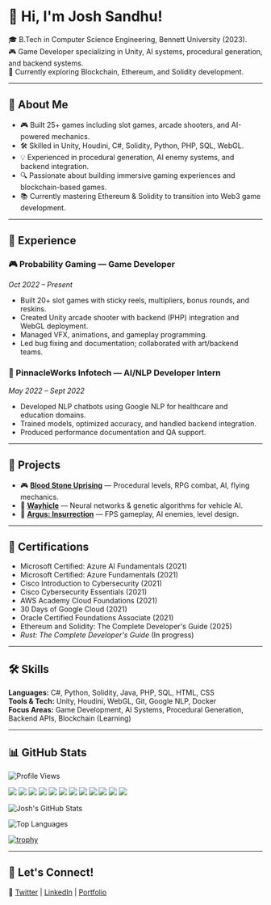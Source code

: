 # 👋 Hi, I'm Josh Sandhu!

🎓 B.Tech in Computer Science Engineering, Bennett University (2023).  
🎮 Game Developer specializing in Unity, AI systems, procedural generation, and backend systems.  
🚀 Currently exploring Blockchain, Ethereum, and Solidity development.

---

## 🚀 About Me

- 🎮 Built 25+ games including slot games, arcade shooters, and AI-powered mechanics.
- 🛠️ Skilled in Unity, Houdini, C#, Solidity, Python, PHP, SQL, WebGL.
- 💡 Experienced in procedural generation, AI enemy systems, and backend integration.
- 🔍 Passionate about building immersive gaming experiences and blockchain-based games.
- 📚 Currently mastering Ethereum & Solidity to transition into Web3 game development.

---

## 💼 Experience

### 🎮 Probability Gaming — Game Developer  
*Oct 2022 – Present*  
- Built 20+ slot games with sticky reels, multipliers, bonus rounds, and reskins.
- Created Unity arcade shooter with backend (PHP) integration and WebGL deployment.
- Managed VFX, animations, and gameplay programming.
- Led bug fixing and documentation; collaborated with art/backend teams.

### 🤖 PinnacleWorks Infotech — AI/NLP Developer Intern  
*May 2022 – Sept 2022*  
- Developed NLP chatbots using Google NLP for healthcare and education domains.
- Trained models, optimized accuracy, and handled backend integration.
- Produced performance documentation and QA support.

---

## 📂 Projects

- 🎮 [**Blood Stone Uprising**](https://github.com/JoshhSandhu/BloodStoneUprising) — Procedural levels, RPG combat, AI, flying mechanics.
- 🚗 [**Wayhicle**](https://github.com/JoshhSandhu/WAYhicle) — Neural networks & genetic algorithms for vehicle AI.
- 🔫 [**Argus: Insurrection**](https://github.com/JoshhSandhu/Argus-Insurrection) — FPS gameplay, AI enemies, level design.

---

## 📜 Certifications

- Microsoft Certified: Azure AI Fundamentals (2021)
- Microsoft Certified: Azure Fundamentals (2021)
- Cisco Introduction to Cybersecurity (2021)
- Cisco Cybersecurity Essentials (2021)
- AWS Academy Cloud Foundations (2021)
- 30 Days of Google Cloud (2021)
- Oracle Certified Foundations Associate (2021)
- Ethereum and Solidity: The Complete Developer's Guide (2025)
- *Rust: The Complete Developer's Guide* (In progress)

---

## 🛠️ Skills

**Languages:** C#, Python, Solidity, Java, PHP, SQL, HTML, CSS  
**Tools & Tech:** Unity, Houdini, WebGL, Git, Google NLP, Docker  
**Focus Areas:** Game Development, AI Systems, Procedural Generation, Backend APIs, Blockchain (Learning)

---

## 📊 GitHub Stats

![Profile Views](https://komarev.com/ghpvc/?username=JoshhSandhu&color=blue)

<p align="left">
  <img src="https://img.shields.io/badge/Unity-100000?style=for-the-badge&logo=unity&logoColor=white"/>
  <img src="https://img.shields.io/badge/Houdini-FF4713?style=for-the-badge&logo=houdini&logoColor=white"/>
  <img src="https://img.shields.io/badge/C%23-239120?style=for-the-badge&logo=c-sharp&logoColor=white"/>
  <img src="https://img.shields.io/badge/Solidity-363636?style=for-the-badge&logo=solidity&logoColor=white"/>
  <img src="https://img.shields.io/badge/Python-3776AB?style=for-the-badge&logo=python&logoColor=white"/>
  <img src="https://img.shields.io/badge/PHP-777BB4?style=for-the-badge&logo=php&logoColor=white"/>
  <img src="https://img.shields.io/badge/MySQL-4479A1?style=for-the-badge&logo=mysql&logoColor=white"/>
  <img src="https://img.shields.io/badge/WebGL-990000?style=for-the-badge&logo=webgl&logoColor=white"/>
  <img src="https://img.shields.io/badge/Git-F05032?style=for-the-badge&logo=git&logoColor=white"/>
  <img src="https://img.shields.io/badge/Docker-2496ED?style=for-the-badge&logo=docker&logoColor=white"/>
  <img src="https://img.shields.io/badge/AWS-232F3E?style=for-the-badge&logo=amazon-aws&logoColor=white"/>
  <img src="https://img.shields.io/badge/Google%20Cloud-4285F4?style=for-the-badge&logo=google-cloud&logoColor=white"/>
</p>

![Josh's GitHub Stats](https://github-readme-stats.vercel.app/api?username=JoshhSandhu&show_icons=true&theme=radical)

![Top Languages](https://github-readme-stats.vercel.app/api/top-langs/?username=JoshhSandhu&layout=compact&theme=radical)

[![trophy](https://github-profile-trophy.vercel.app/?username=JoshhSandhu&theme=onedark)](https://github.com/ryo-ma/github-profile-trophy)

---

## 📢 Let's Connect!

🔗 [Twitter](https://x.com/0xJ05H) | [LinkedIn](https://www.linkedin.com/in/josh-sandhu-a4b8a91b8/) | [Portfolio](https://github.com/JoshhSandhu)
